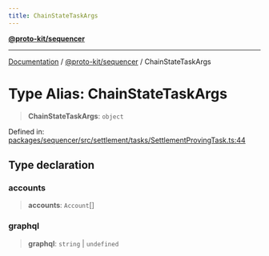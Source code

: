 ```yaml
---
title: ChainStateTaskArgs
---
```


[**@proto-kit/sequencer**](../README.md)

***

[Documentation](../../../README.md) / [@proto-kit/sequencer](../README.md) / ChainStateTaskArgs

# Type Alias: ChainStateTaskArgs

> **ChainStateTaskArgs**: `object`

Defined in: [packages/sequencer/src/settlement/tasks/SettlementProvingTask.ts:44](https://github.com/proto-kit/framework/blob/b953c754e500c62f01fbbd6d09adfb2f5577269d/packages/sequencer/src/settlement/tasks/SettlementProvingTask.ts#L44)

## Type declaration

### accounts

> **accounts**: `Account`[]

### graphql

> **graphql**: `string` \| `undefined`
